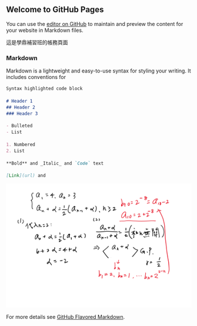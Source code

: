 ## Welcome to GitHub Pages

You can use the [editor on GitHub](https://github.com/lasouhait/sd/edit/master/index.md) to maintain and preview the content for your website in Markdown files.

這是學鼎補習班的帳務頁面

### Markdown

Markdown is a lightweight and easy-to-use syntax for styling your writing. It includes conventions for

```markdown
Syntax highlighted code block

# Header 1
## Header 2
### Header 3

- Bulleted
- List

1. Numbered
2. List

**Bold** and _Italic_ and `Code` text

[Link](url) and 

```
![Image](/image/0318.png)

For more details see [GitHub Flavored Markdown](https://guides.github.com/features/mastering-markdown/).
